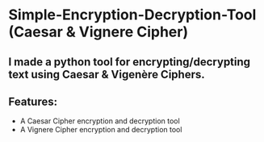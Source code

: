 # Simple-Encryption-Decryption-Tool (Caesar & Vignere Cipher)

## I made a python tool for encrypting/decrypting text using Caesar &amp; Vigenère Ciphers.

## Features:
- A Caesar Cipher encryption and decryption tool
- A Vignere Cipher encryption and decryption tool
